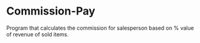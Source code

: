 # Commission-Pay
Program that calculates the commission for salesperson based on % value of revenue of sold items.
